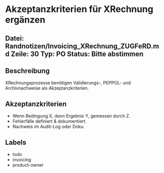 # Akzeptanzkriterien für XRechnung ergänzen
Datei: Randnotizen/Invoicing_XRechnung_ZUGFeRD.md
Zeile: 30
Typ: PO
Status: Bitte abstimmen
---

## Beschreibung
XRechnungsprozesse benötigen Validierungs-, PEPPOL- und Archivnachweise als Akzeptanzkriterien.

## Akzeptanzkriterien
- Wenn Bedingung X, dann Ergebnis Y, gemessen durch Z.
- Fehlerfälle definiert & dokumentiert.
- Nachweis im Audit-Log oder Doku.

## Labels
- todo
- invoicing
- product-owner
